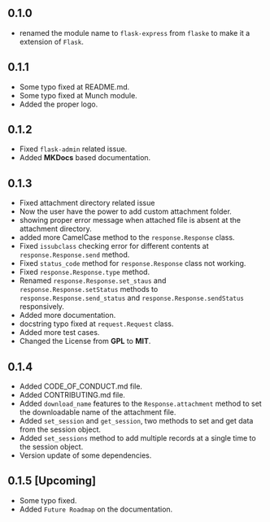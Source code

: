 ## 0.1.0
- renamed the module name to `flask-express` from `flaske` to make it a extension of `Flask`.

## 0.1.1

- Some typo fixed at README.md.
- Some typo fixed at Munch module.
- Added the proper logo.

## 0.1.2
- Fixed `flask-admin` related issue.
- Added __MKDocs__ based documentation.

## 0.1.3
- Fixed attachment directory related issue
- Now the user have the power to add custom attachment folder.
- showing proper error message when attached file is absent at the attachment directory.
- added more CamelCase method to the `response.Response` class.
- Fixed `issubclass` checking error for different contents at `response.Response.send` method.
- Fixed `status_code` method for `response.Response` class not working.
- Fixed `response.Response.type` method.
- Renamed `response.Response.set_staus` and `response.Response.setStatus` methods to `response.Response.send_status` and `response.Response.sendStatus` responsively.
- Added more documentation.
- docstring typo fixed at `request.Request` class.
- Added more test cases.
- Changed the License from **GPL** to **MIT**.

## 0.1.4
- Added CODE_OF_CONDUCT.md file.
- Added CONTRIBUTING.md file.
- Added `download_name` features to the `Response.attachment` method to set the downloadable name of the attachment file.
- Added `set_session` and `get_session`, two methods to set and get data from the session object.
- Added `set_sessions` method to add multiple records at a single time to the session object.
- Version update of some dependencies.

## 0.1.5 [Upcoming]
- Some typo fixed.
- Added `Future Roadmap` on the documentation.